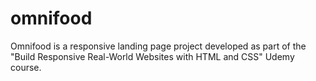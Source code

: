 # omnifood
Omnifood is a responsive landing page project developed as part of the "Build Responsive Real-World Websites with HTML and CSS" Udemy course.
